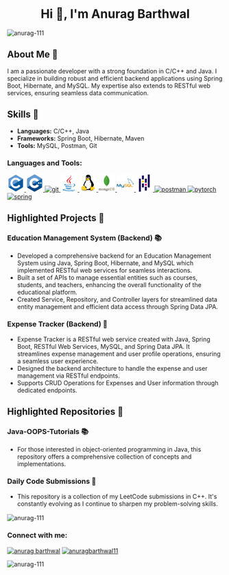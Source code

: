 <h1 align="center">Hi 👋, I'm Anurag Barthwal</h1>
<p align="left"> <img src="https://komarev.com/ghpvc/?username=anurag-111&label=Profile%20views&color=0e75b6&style=flat" alt="anurag-111" /> </p>


## About Me 🚀
I am a passionate developer with a strong foundation in C/C++ and Java. I specialize in building robust and efficient backend applications using Spring Boot, Hibernate, and MySQL. My expertise also extends to RESTful web services, ensuring seamless data communication.

## Skills 🌟
- **Languages:** C/C++, Java
- **Frameworks:** Spring Boot, Hibernate, Maven
- **Tools:** MySQL, Postman, Git

  
<h3 align="left">Languages and Tools:</h3>
<p align="left"> <a href="https://www.cprogramming.com/" target="_blank" rel="noreferrer"> <img src="https://raw.githubusercontent.com/devicons/devicon/master/icons/c/c-original.svg" alt="c" width="40" height="40"/> </a> <a href="https://www.w3schools.com/cpp/" target="_blank" rel="noreferrer"> <img src="https://raw.githubusercontent.com/devicons/devicon/master/icons/cplusplus/cplusplus-original.svg" alt="cplusplus" width="40" height="40"/> </a> <a href="https://git-scm.com/" target="_blank" rel="noreferrer"> <img src="https://www.vectorlogo.zone/logos/git-scm/git-scm-icon.svg" alt="git" width="40" height="40"/> </a> <a href="https://www.java.com" target="_blank" rel="noreferrer"> <img src="https://raw.githubusercontent.com/devicons/devicon/master/icons/java/java-original.svg" alt="java" width="40" height="40"/> </a> <a href="https://www.linux.org/" target="_blank" rel="noreferrer"> <img src="https://raw.githubusercontent.com/devicons/devicon/master/icons/linux/linux-original.svg" alt="linux" width="40" height="40"/> </a> <a href="https://www.mongodb.com/" target="_blank" rel="noreferrer"> <img src="https://raw.githubusercontent.com/devicons/devicon/master/icons/mongodb/mongodb-original-wordmark.svg" alt="mongodb" width="40" height="40"/> </a> <a href="https://www.mysql.com/" target="_blank" rel="noreferrer"> <img src="https://raw.githubusercontent.com/devicons/devicon/master/icons/mysql/mysql-original-wordmark.svg" alt="mysql" width="40" height="40"/> </a> <a href="https://pandas.pydata.org/" target="_blank" rel="noreferrer"> <img src="https://raw.githubusercontent.com/devicons/devicon/2ae2a900d2f041da66e950e4d48052658d850630/icons/pandas/pandas-original.svg" alt="pandas" width="40" height="40"/> </a> <a href="https://postman.com" target="_blank" rel="noreferrer"> <img src="https://www.vectorlogo.zone/logos/getpostman/getpostman-icon.svg" alt="postman" width="40" height="40"/> </a> <a href="https://pytorch.org/" target="_blank" rel="noreferrer"> <img src="https://www.vectorlogo.zone/logos/pytorch/pytorch-icon.svg" alt="pytorch" width="40" height="40"/> </a> <a href="https://spring.io/" target="_blank" rel="noreferrer"> <img src="https://www.vectorlogo.zone/logos/springio/springio-icon.svg" alt="spring" width="40" height="40"/> </a> </p>



## Highlighted Projects 🚀

### Education Management System (Backend) 📚
- Developed a comprehensive backend for an Education Management System using Java, Spring Boot, Hibernate,
  and MySQL which implemented RESTful web services for seamless interactions.
- Built a set of APIs to manage essential entities such as courses, students, and teachers, enhancing the overall
  functionality of the educational platform.
- Created Service, Repository, and Controller layers for streamlined data entity management and efficient data
  access through Spring Data JPA.

### Expense Tracker (Backend) 💼
- Expense Tracker is a RESTful web service created with Java, Spring Boot, RESTful Web Services, MySQL, and
  Spring Data JPA. It streamlines expense management and user profile operations, ensuring a seamless user experience.
- Designed the backend architecture to handle the expense and user management via RESTful endpoints.
- Supports CRUD Operations for Expenses and User information through dedicated endpoints.

## Highlighted Repositories 🚀 

### Java-OOPS-Tutorials 📚
- For those interested in object-oriented programming in Java, this repository offers a comprehensive collection of concepts and implementations.

### Daily Code Submissions 📝
- This repository is a collection of my LeetCode submissions in C++. It's constantly evolving as I continue to sharpen my problem-solving skills.

<p><img align="center" src="https://leetcode-stats-six.vercel.app/?username=anuragbarthwal11" alt="anurag-111" /></p>


<h3 align="left">Connect with me:</h3>
<p align="left">
<a href="https://www.linkedin.com/in/anurag-barthwal-94aa78200" target="blank"><img align="center" src="https://raw.githubusercontent.com/rahuldkjain/github-profile-readme-generator/master/src/images/icons/Social/linked-in-alt.svg" alt="anurag barthwal" height="30" width="40" /></a>
<a href="https://www.leetcode.com/anuragbarthwal11" target="blank"><img align="center" src="https://raw.githubusercontent.com/rahuldkjain/github-profile-readme-generator/master/src/images/icons/Social/leet-code.svg" alt="anuragbarthwal11" height="30" width="40" /></a>
<!-- <a href="https://auth.geeksforgeeks.org/user/anuragbarthwal11" target="blank"><img align="center" src="https://raw.githubusercontent.com/rahuldkjain/github-profile-readme-generator/master/src/images/icons/Social/geeks-for-geeks.svg" alt="anuragbarthwal11" height="30" width="40" /></a> -->
</p>

<p><img align="left" src="https://github-readme-stats.vercel.app/api/top-langs?username=anurag-111&show_icons=true&locale=en" alt="anurag-111" /></p>


